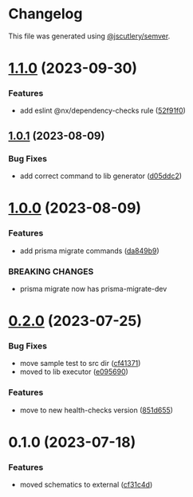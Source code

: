 # Changelog

This file was generated using [@jscutlery/semver](https://github.com/jscutlery/semver).

# [1.1.0](https://github.com/temarusanov/workspace/compare/schematics-1.0.1...schematics-1.1.0) (2023-09-30)


### Features

* add eslint @nx/dependency-checks rule ([52f91f0](https://github.com/temarusanov/workspace/commit/52f91f0649b91467ed08630cbb2516dd8411fe78))



## [1.0.1](https://github.com/temarusanov/nx/compare/schematics-1.0.0...schematics-1.0.1) (2023-08-09)


### Bug Fixes

* add correct command to lib generator ([d05ddc2](https://github.com/temarusanov/nx/commit/d05ddc27d6a709289f8f49f5c08089060d11ff32))



# [1.0.0](https://github.com/temarusanov/nx/compare/schematics-0.2.0...schematics-1.0.0) (2023-08-09)


### Features

* add prisma migrate commands ([da849b9](https://github.com/temarusanov/nx/commit/da849b9df052ba47dd5082bff319faffcec2f0ed))


### BREAKING CHANGES

* prisma migrate now has prisma-migrate-dev



# [0.2.0](https://github.com/temarusanov/nx/compare/schematics-0.1.0...schematics-0.2.0) (2023-07-25)


### Bug Fixes

* move sample test to src dir ([cf41371](https://github.com/temarusanov/nx/commit/cf41371447da728be3736a6b1c516f0feee99e38))
* moved to lib executor ([e095690](https://github.com/temarusanov/nx/commit/e095690e64bca7d255cb441cbfc6813b1ed18e93))


### Features

* move to new health-checks version ([851d655](https://github.com/temarusanov/nx/commit/851d655a8676a5e708f849d08338394a14f60263))



# 0.1.0 (2023-07-18)


### Features

* moved schematics to external ([cf31c4d](https://github.com/temarusanov/nx/commit/cf31c4de10ffbc18f361e95cc0070c8cfbc5e5e3))
